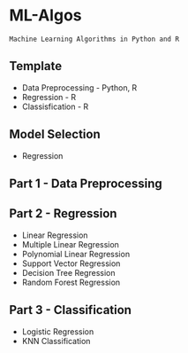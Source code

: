 # ML-Algos

    Machine Learning Algorithms in Python and R

## Template

- Data Preprocessing - Python, R
- Regression - R
- Classisfication - R

## Model Selection

- Regression

## Part 1 - Data Preprocessing

## Part 2 - Regression

- Linear Regression
- Multiple Linear Regression
- Polynomial Linear Regression
- Support Vector Regression
- Decision Tree Regression
- Random Forest Regression

## Part 3 - Classification

- Logistic Regression
- KNN Classification

